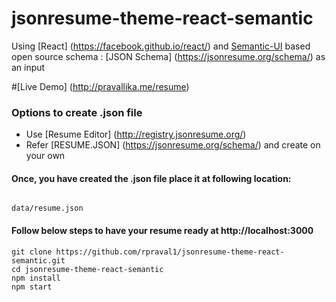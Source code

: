 # jsonresume-theme-react-semantic
Using [React] (https://facebook.github.io/react/) and [Semantic-UI](http://react.semantic-ui.com) based open source schema : [JSON Schema] (https://jsonresume.org/schema/) as an input

#[Live Demo] (http://pravallika.me/resume)

### Options to create .json file
- Use [Resume Editor] (http://registry.jsonresume.org/)
- Refer [RESUME.JSON] (https://jsonresume.org/schema/) and create on your own

#### Once, you have created the .json file place it at following location:
```

data/resume.json

```

#### Follow below steps to have your resume ready at http://localhost:3000

```
git clone https://github.com/rpraval1/jsonresume-theme-react-semantic.git
cd jsonresume-theme-react-semantic
npm install
npm start

```
